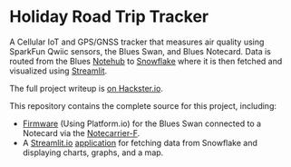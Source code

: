 # Holiday Road Trip Tracker

A Cellular IoT and GPS/GNSS tracker that measures air quality using SparkFun
Qwiic sensors, the Blues Swan, and Blues Notecard. Data is routed from the
Blues [Notehub](https://notehub.io) to [Snowflake](https://snowflake.com)
where it is then fetched and visualized using [Streamlit](https://streamlit.io).

The full project writeup is [on Hackster.io](https://hackster.io/blues-wireless).

This repository contains the complete source for this project, including:

- [Firmware](firmware/src/main.cpp) (Using Platform.io) for the Blues Swan connected to a Notecard via the [Notecarrier-F](https://shop.blues.io/products/carr-f).
- A [Streamlit.io](https://streamlit.io) [application](dashboard/streamlit_app.py) for fetching data from Snowflake and displaying charts, graphs, and a map.

